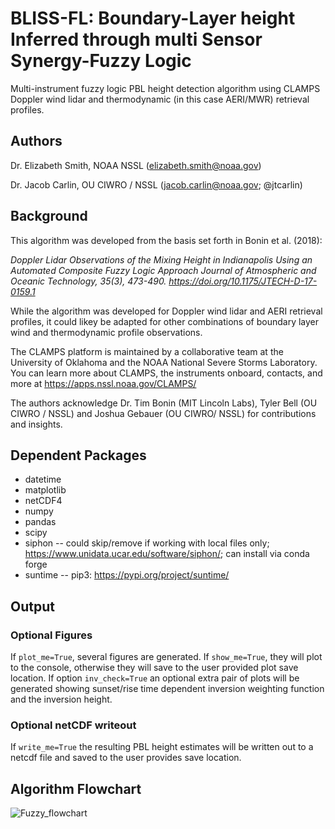 # BLISS-FL: Boundary-Layer height Inferred through multi Sensor Synergy-Fuzzy Logic
Multi-instrument fuzzy logic PBL height detection algorithm using CLAMPS Doppler wind lidar and thermodynamic (in this case AERI/MWR) retrieval profiles.

## Authors
Dr. Elizabeth Smith, NOAA NSSL (elizabeth.smith@noaa.gov)

Dr. Jacob Carlin, OU CIWRO / NSSL (jacob.carlin@noaa.gov; @jtcarlin)

## Background
This algorithm was developed from the basis set forth in Bonin et al. (2018):

*Doppler Lidar Observations of the Mixing Height in Indianapolis Using an Automated Composite Fuzzy Logic Approach
Journal of Atmospheric and Oceanic Technology, 35(3), 473-490. https://doi.org/10.1175/JTECH-D-17-0159.1*

While the algorithm was developed for Doppler wind lidar and AERI retrieval profiles, it could likey be adapted for other combinations of boundary layer wind and thermodynamic profile observations.

The CLAMPS platform is maintained by a collaborative team at the University of Oklahoma and the NOAA National Severe Storms Laboratory. You can learn more about CLAMPS, the instruments onboard, contacts, and more at https://apps.nssl.noaa.gov/CLAMPS/

The authors acknowledge Dr. Tim Bonin (MIT Lincoln Labs), Tyler Bell (OU CIWRO / NSSL) and Joshua Gebauer (OU CIWRO/ NSSL) for contributions and insights.

## Dependent Packages

- datetime
- matplotlib
- netCDF4
- numpy
- pandas
- scipy
- siphon -- could skip/remove if working with local files only; https://www.unidata.ucar.edu/software/siphon/; can install via conda forge
- suntime -- pip3: https://pypi.org/project/suntime/

## Output

### Optional Figures 
If `plot_me=True`, several figures are generated. If `show_me=True`, they will plot to the console, otherwise they will save to the user provided plot save location. If option `inv_check=True` an optional extra pair of plots will be generated showing sunset/rise time dependent inversion weighting function and the inversion height. 

### Optional netCDF writeout
If `write_me=True` the resulting PBL height estimates will be written out to a netcdf file and saved to the user provides save location. 

## Algorithm Flowchart
![Fuzzy_flowchart](https://github.com/eeeeelizzzzz/clamps_fuzzyPBLh/assets/47791747/f9fd32c2-5d4e-4c4f-94ea-1994c1094a86)



 
